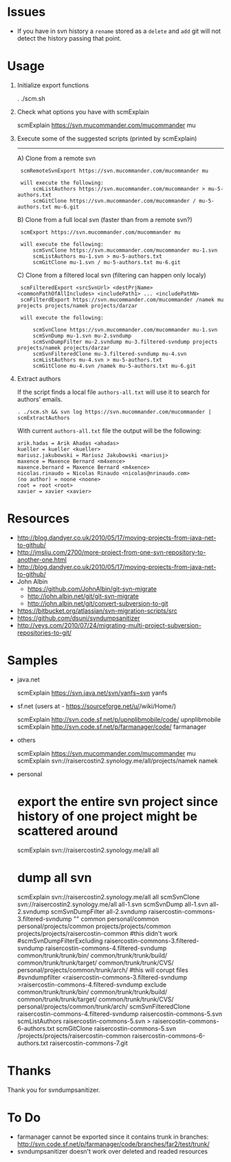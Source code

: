 # Issues

- If you have in svn history a `rename` stored as a `delete` and `add` git will not detect the history passing that point.

# Usage

1. Initialize export functions

	. ./scm.sh
	
2. Check what options you have with scmExplain

	scmExplain https://svn.mucommander.com/mucommander mu

3. Execute some of the suggested scripts (printed by scmExplain)

	---------------------------------------------------------------------------------------------------------

	A) Clone from a remote svn

		scmRemoteSvnExport https://svn.mucommander.com/mucommander mu

		will execute the following:
			scmListAuthors https://svn.mucommander.com/mucommander > mu-5-authors.txt
			scmGitClone https://svn.mucommander.com/mucommander / mu-5-authors.txt mu-6.git



	B) Clone from a full local svn (faster than from a remote svn?)

		scmExport https://svn.mucommander.com/mucommander mu

		will execute the following:
			scmSvnClone https://svn.mucommander.com/mucommander mu-1.svn
			scmListAuthors mu-1.svn > mu-5-authors.txt
			scmGitClone mu-1.svn / mu-5-authors.txt mu-6.git



	C) Clone from a filtered local svn (filtering can happen only localy)

		scmFilteredExport <srcSvnUrl> <destPrjName> <commonPathOfAllIncludes> <includePath1> ... <includePathN>
		scmFilterdExport https://svn.mucommander.com/mucommander /namek mu projects projects/namek projects/darzar

		will execute the following:

			scmSvnClone https://svn.mucommander.com/mucommander mu-1.svn
			scmSvnDump mu-1.svn mu-2.svndump
			scmSvnDumpFilter mu-2.svndump mu-3.filtered-svndump projects projects/namek projects/darzar
			scmSvnFilteredClone mu-3.filtered-svndump mu-4.svn
			scmListAuthors mu-4.svn > mu-5-authors.txt
			scmGitClone mu-4.svn /namek mu-5-authors.txt mu-6.git


1. Extract authors

	If the script finds a local file `authors-all.txt` will use it to search for authors' emails.

	```
	. ./scm.sh && svn log https://svn.mucommander.com/mucommander | scmExtractAuthors
	```
	

	With current `authors-all.txt` file the output will be the following:

	```
	arik.hadas = Arik Ahadas <ahadas>
	kueller = kueller <kueller>
	mariusz.jakubowski = Mariusz Jakubowski <mariusj>
	maxence = Maxence Bernard <m4xence>
	maxence.bernard = Maxence Bernard <m4xence>
	nicolas.rinaudo = Nicolas Rinaudo <nicolas@nrinaudo.com>
	(no author) = noone <noone>
	root = root <root>
	xavier = xavier <xavier>
	```

# Resources

- http://blog.dandyer.co.uk/2010/05/17/moving-projects-from-java-net-to-github/
- http://jmsliu.com/2700/more-project-from-one-svn-repository-to-another-one.html
- http://blog.dandyer.co.uk/2010/05/17/moving-projects-from-java-net-to-github/
- John Albin
  - https://github.com/JohnAlbin/git-svn-migrate
  - http://john.albin.net/git/git-svn-migrate
  - http://john.albin.net/git/convert-subversion-to-git
- https://bitbucket.org/atlassian/svn-migration-scripts/src
- https://github.com/dsuni/svndumpsanitizer
- http://veys.com/2010/07/24/migrating-multi-project-subversion-repositories-to-git/

# Samples

- java.net

	scmExplain https://svn.java.net/svn/yanfs~svn yanfs

- sf.net (users at - https://sourceforge.net/u/<user>/wiki/Home/)

	scmExplain http://svn.code.sf.net/p/upnplibmobile/code/ upnplibmobile
	scmExplain http://svn.code.sf.net/p/farmanager/code/ farmanager

- others

    scmExplain https://svn.mucommander.com/mucommander mu
    scmExplain svn://raisercostin2.synology.me/all/projects/namek namek

- personal

	# export the entire svn project since history of one project might be scattered around
    scmExplain svn://raisercostin2.synology.me/all all
	
	# dump all svn
    scmExplain svn://raisercostin2.synology.me/all all
		scmSvnClone svn://raisercostin2.synology.me/all all-1.svn
		scmSvnDump all-1.svn all-2.svndump
		scmSvnDumpFilter all-2.svndump raisercostin-commons-3.filtered-svndump "" common personal/common personal/projects/common projects/projects/common projects/projects/raisercostin-common 
		#this didn't work
		#scmSvnDumpFilterExcluding raisercostin-commons-3.filtered-svndump raisercostin-commons-4.filtered-svndump common/trunk/trunk/bin/ common/trunk/trunk/build/ common/trunk/trunk/target/ common/trunk/trunk/CVS/ personal/projects/common/trunk/arch/
		#this will corupt files
		#svndumpfilter <raisercostin-commons-3.filtered-svndump >raisercostin-commons-4.filtered-svndump exclude common/trunk/trunk/bin/ common/trunk/trunk/build/ common/trunk/trunk/target/ common/trunk/trunk/CVS/ personal/projects/common/trunk/arch/
		scmSvnFilteredClone raisercostin-commons-4.filtered-svndump raisercostin-commons-5.svn
		scmListAuthors raisercostin-commons-5.svn > raisercostin-commons-6-authors.txt
		scmGitClone raisercostin-commons-5.svn /projects/projects/raisercostin-common raisercostin-commons-6-authors.txt raisercostin-commons-7.git
	
# Thanks

Thank you for svndumpsanitizer.

# To Do
- farmanager cannot be exported since it contains trunk in branches: http://svn.code.sf.net/p/farmanager/code/branches/far2/test/trunk/
- svndumpsanitizer doesn't work over deleted and readed resources